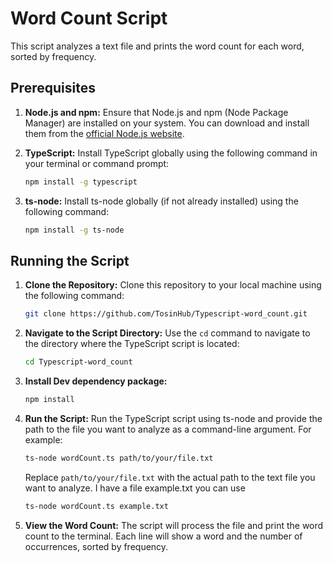 # Word Count Script

This script analyzes a text file and prints the word count for each word, sorted by frequency.

## Prerequisites

1. **Node.js and npm:**
   Ensure that Node.js and npm (Node Package Manager) are installed on your system. You can download and install them from the [official Node.js website](https://nodejs.org/).

2. **TypeScript:**
   Install TypeScript globally using the following command in your terminal or command prompt:

    ```bash
    npm install -g typescript
    ```

3. **ts-node:**
   Install ts-node globally (if not already installed) using the following command:

    ```bash
    npm install -g ts-node
    ```

## Running the Script

1. **Clone the Repository:**
   Clone this repository to your local machine using the following command:

    ```bash
    git clone https://github.com/TosinHub/Typescript-word_count.git
    ```

2. **Navigate to the Script Directory:**
   Use the `cd` command to navigate to the directory where the TypeScript script is located:

    ```bash
    cd Typescript-word_count
    ```

3. **Install Dev dependency package:**
 

    ```bash
    npm install
    ```

4. **Run the Script:**
   Run the TypeScript script using ts-node and provide the path to the file you want to analyze as a command-line argument. For example:

    ```bash
    ts-node wordCount.ts path/to/your/file.txt
    ```

   Replace `path/to/your/file.txt` with the actual path to the text file you want to analyze. I have a file example.txt you can use

     ```bash
    ts-node wordCount.ts example.txt
    ```

5. **View the Word Count:**
   The script will process the file and print the word count to the terminal. Each line will show a word and the number of occurrences, sorted by frequency.


